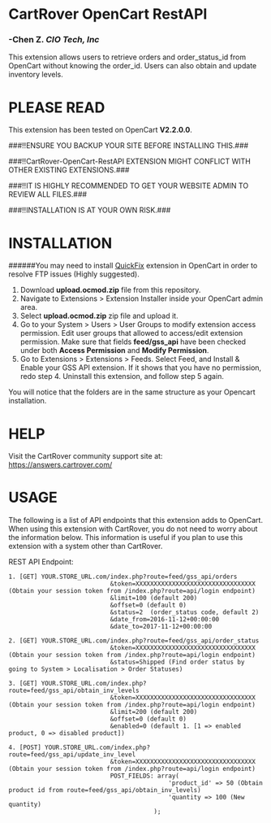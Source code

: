 # CartRover OpenCart RestAPI 
### -Chen Z. *CIO Tech, Inc* 
			
This extension allows users to retrieve orders and order_status_id from OpenCart without knowing the order_id. 
Users can also obtain and update inventory levels. 

# PLEASE READ #

This extension has been tested on OpenCart **V2.2.0.0**. 

###:bangbang:ENSURE YOU BACKUP YOUR SITE BEFORE INSTALLING THIS.### 


###:bangbang:CartRover-OpenCart-RestAPI EXTENSION MIGHT CONFLICT WITH OTHER EXISTING EXTENSIONS.###

###:bangbang:IT IS HIGHLY RECOMMENDED TO GET YOUR WEBSITE ADMIN TO REVIEW ALL FILES.###

###:bangbang:INSTALLATION IS AT YOUR OWN RISK.###

# INSTALLATION #

######You may need to install [QuickFix](https://www.opencart.com/index.php?route=marketplace/extension/info&extension_id=18892&filter_search=quick+fix) extension in OpenCart in order to resolve FTP issues (Highly suggested).

1. Download **upload.ocmod.zip** file from this repository. 
2. Navigate to Extensions > Extension Installer inside your OpenCart admin area.
3. Select **upload.ocmod.zip** zip file and upload it.
4. Go to your System > Users > User Groups to modify extension access permission.
   Edit user groups that allowed to access/edit extension permission. 
   Make sure that fields **feed/gss_api** have been checked under both **Access Permission** and **Modify Permission**.
5. Go to Extensions > Extensions > Feeds. Select Feed, and Install & Enable your GSS API extension.
   If it shows that you have no permission, redo step 4. Uninstall this extension, and follow step 5 again.  

You will notice that the folders are in the same structure as your Opencart installation.

# HELP #
Visit the CartRover community support site at: https://answers.cartrover.com/

# USAGE #
The following is a list of API endpoints that this extension adds to OpenCart. When using this extension with CartRover, you do not need to worry about the information below. This information is useful if you plan to use this extension with a system other than CartRover.

REST API Endpoint: 
```
1. [GET] YOUR.STORE_URL.com/index.php?route=feed/gss_api/orders
							&token=XXXXXXXXXXXXXXXXXXXXXXXXXXXXXXXXX (Obtain your session token from /index.php?route=api/login endpoint)
							&limit=100 (default 200)
							&offset=0 (default 0)
							&status=2  (order_status code, default 2)
							&date_from=2016-11-12+00:00:00
							&date_to=2017-11-12+00:00:00

2. [GET] YOUR.STORE_URL.com/index.php?route=feed/gss_api/order_status
							&token=XXXXXXXXXXXXXXXXXXXXXXXXXXXXXXXXX (Obtain your session token from /index.php?route=api/login endpoint)
							&status=Shipped (Find order status by going to System > Localisation > Order Statuses)

3. [GET] YOUR.STORE_URL.com/index.php?route=feed/gss_api/obtain_inv_levels
							&token=XXXXXXXXXXXXXXXXXXXXXXXXXXXXXXXXX (Obtain your session token from /index.php?route=api/login endpoint)
							&limit=200 (default 200)
							&offset=0 (default 0)
							&enabled=0 (default 1. [1 => enabled product, 0 => disabled product])

4. [POST] YOUR.STORE_URL.com/index.php?route=feed/gss_api/update_inv_level
							&token=XXXXXXXXXXXXXXXXXXXXXXXXXXXXXXXXX (Obtain your session token from /index.php?route=api/login endpoint)
							POST_FIELDS: array(
											'product_id' => 50 (Obtain product id from route=feed/gss_api/obtain_inv_levels)
											'quantity => 100 (New quantity)
										); 

```
